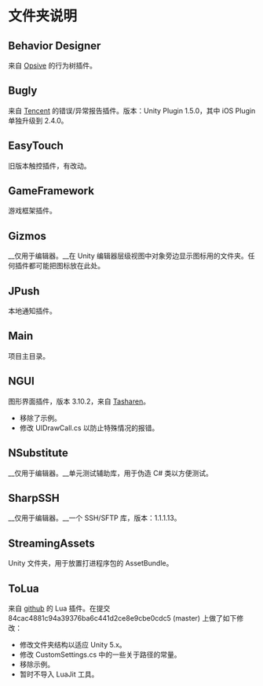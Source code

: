 # 文件夹说明

## Behavior Designer

来自 [Opsive](http://www.opsive.com/assets/BehaviorDesigner/) 的行为树插件。

## Bugly

来自 [Tencent](https://bugly.qq.com/v2/sdkDownload) 的错误/异常报告插件。版本：Unity Plugin 1.5.0，其中 iOS Plugin 单独升级到 2.4.0。

## EasyTouch

旧版本触控插件，有改动。

## GameFramework

游戏框架插件。

## Gizmos

__仅用于编辑器。__在 Unity 编辑器层级视图中对象旁边显示图标用的文件夹。任何插件都可能把图标放在此处。

## JPush

本地通知插件。

## Main

项目主目录。

## NGUI

图形界面插件，版本 3.10.2，来自 [Tasharen](http://www.tasharen.com/?page_id=140)。

- 移除了示例。
- 修改 UIDrawCall.cs 以防止特殊情况的报错。

## NSubstitute

__仅用于编辑器。__单元测试辅助库，用于伪造 C# 类以方便测试。

## SharpSSH

__仅用于编辑器。__一个 SSH/SFTP 库，版本：1.1.1.13。

## StreamingAssets

Unity 文件夹，用于放置打进程序包的 AssetBundle。

## ToLua

来自 [github](https://github.com/topameng/tolua) 的 Lua 插件。在提交 84cac4881c94a39376ba6c441d2ce8e9cbe0cdc5 (master) 上做了如下修改：

- 修改文件夹结构以适应 Unity 5.x。
- 修改 CustomSettings.cs 中的一些关于路径的常量。
- 移除示例。
- 暂时不导入 LuaJit 工具。
